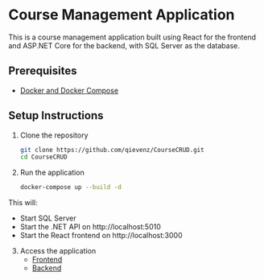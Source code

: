 # Course Management Application

This is a course management application built using React for the frontend and ASP.NET Core for the backend, with SQL Server as the database.

## Prerequisites

- [Docker and Docker Compose](https://docs.docker.com/compose/install/)

## Setup Instructions

1. Clone the repository
	```bash
	git clone https://github.com/qievenz/CourseCRUD.git
	cd CourseCRUD
	```
2. Run the application
	```bash
	docker-compose up --build -d
	```

This will:
- Start SQL Server
- Start the .NET API on http://localhost:5010
- Start the React frontend on http://localhost:3000

3. Access the application
	- [Frontend](http://localhost:3000)
	- [Backend](http://localhost:5010/swagger)
